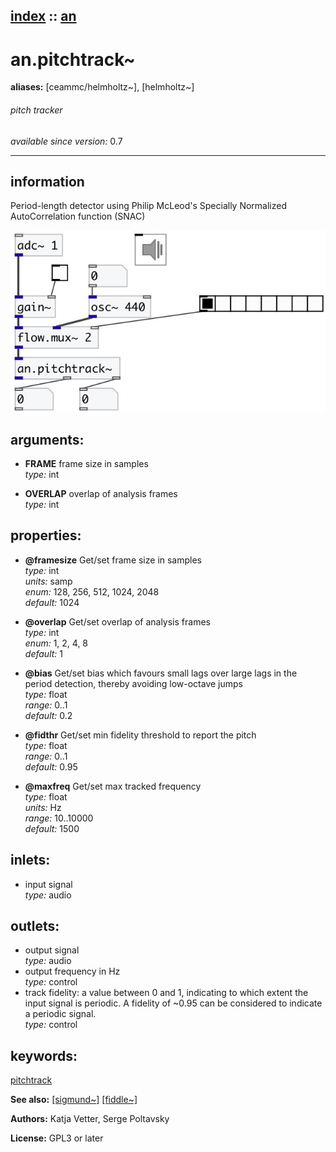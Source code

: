 [index](index.html) :: [an](category_an.html)
---

# an.pitchtrack~
**aliases:** [ceammc/helmholtz\~], [helmholtz\~]


###### pitch tracker

*available since version:* 0.7

---


## information
Period-length detector using Philip McLeod&#39;s Specially Normalized AutoCorrelation function (SNAC)


[![example](../examples/img/an.pitchtrack~.jpg)](../examples/pd/an.pitchtrack~.pd)



## arguments:

* **FRAME**
frame size in samples<br>
_type:_ int<br>

* **OVERLAP**
overlap of analysis frames<br>
_type:_ int<br>





## properties:

* **@framesize** 
Get/set frame size in samples<br>
_type:_ int<br>
_units:_ samp<br>
_enum:_ 128, 256, 512, 1024, 2048<br>
_default:_ 1024<br>

* **@overlap** 
Get/set overlap of analysis frames<br>
_type:_ int<br>
_enum:_ 1, 2, 4, 8<br>
_default:_ 1<br>

* **@bias** 
Get/set bias which favours small lags over large lags in the period detection, thereby
avoiding low-octave jumps<br>
_type:_ float<br>
_range:_ 0..1<br>
_default:_ 0.2<br>

* **@fidthr** 
Get/set min fidelity threshold to report the pitch<br>
_type:_ float<br>
_range:_ 0..1<br>
_default:_ 0.95<br>

* **@maxfreq** 
Get/set max tracked frequency<br>
_type:_ float<br>
_units:_ Hz<br>
_range:_ 10..10000<br>
_default:_ 1500<br>



## inlets:

* input signal<br>
_type:_ audio



## outlets:

* output signal<br>
_type:_ audio
* output frequency in Hz<br>
_type:_ control
* track fidelity: a value between 0 and 1, indicating to which extent the input signal is periodic. A fidelity of ~0.95 can be considered to indicate a periodic signal.<br>
_type:_ control



## keywords:

[pitchtrack](keywords/pitchtrack.html)



**See also:**
[\[sigmund~\]](sigmund~.html)
[\[fiddle~\]](fiddle~.html)




**Authors:** Katja Vetter, Serge Poltavsky




**License:** GPL3 or later





